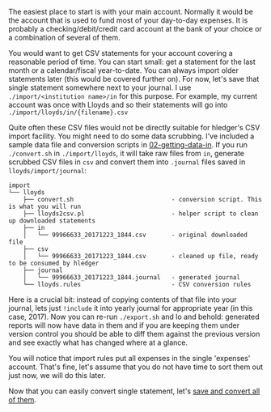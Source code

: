 The easiest place to start is with your main account. Normally it would be the account that is used to fund most of your day-to-day expenses. It is probably a checking/debit/credit card account at the bank of your choice or
a combination of several of them.

You would want to get CSV statements for your account covering a reasonable period of time. You can start small: get a statement for the last month or a calendar/fiscal year-to-date. You can always import older statements later (this would be covered further on). For now, let's save that single statement somewhere
next to your journal. I use `./import/<institution name>/in` for this purpose. For example, my current account was once with Lloyds and so their statements will go into `./import/lloyds/in/{filename}.csv`

Quite often these CSV files would not be directly suitable for hledger's CSV import facility. You might need to do some data scrubbing. I've included a sample data file and conversion scripts in [02-getting-data-in](../tree/02-getting-data-in). If you run `./convert.sh` in `./import/lloyds`, it will take raw files from `in`, generate scrubbed CSV files in `csv` and convert them into `.journal` files saved in `lloyds/import/journal`:
```
import
└── lloyds
    ├── convert.sh                           - conversion script. This is what you will run
    ├── lloyds2csv.pl                        - helper script to clean up downloaded statements
    ├── in
    │   └── 99966633_20171223_1844.csv       - original downloaded file
    ├── csv
    │   └── 99966633_20171223_1844.csv       - cleaned up file, ready to be consumed by hledger
    ├── journal
    │   └── 99966633_20171223_1844.journal   - generated journal
    └── lloyds.rules                         - CSV conversion rules
```

Here is a crucial bit: instead of copying contents of that file into your journal, lets just `!include` it into yearly journal for appropriate year (in this case, 2017). Now you can re-run `./export.sh` and lo and behold: generated reports will now have data in them
and if you are keeping them under version control you should be able to diff them against the previous version and see exactly what has changed where at a glance.

You will notice that import rules put all expenses in the single 'expenses' account. That's fine, let's assume that you do not have time to sort them out just now, we will do this later.

Now that you can easily convert single statement, let's [save and convert all of them](Getting-full-history-of-the-account).
